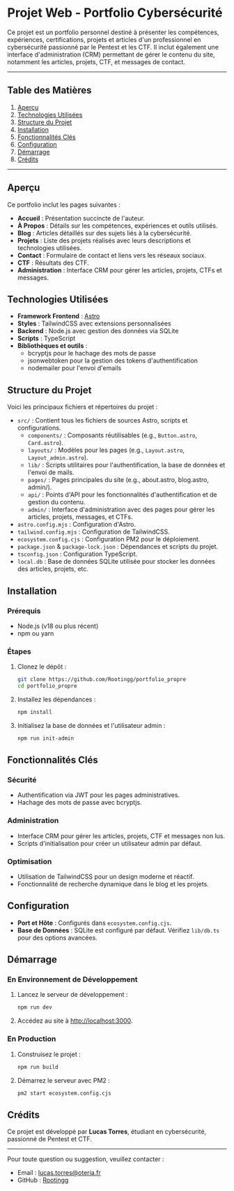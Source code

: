 # Projet Web - Portfolio Cybersécurité

Ce projet est un portfolio personnel destiné à présenter les compétences, expériences, certifications, projets et articles d'un professionnel en cybersécurité passionné par le Pentest et les CTF. Il inclut également une interface d'administration (CRM) permettant de gérer le contenu du site, notamment les articles, projets, CTF, et messages de contact.

---

## Table des Matières

1. [Aperçu](#apercu)
2. [Technologies Utilisées](#technologies-utilisees)
3. [Structure du Projet](#structure-du-projet)
4. [Installation](#installation)
5. [Fonctionnalités Clés](#fonctionnalites-cles)
6. [Configuration](#configuration)
7. [Démarrage](#demarrage)
8. [Crédits](#credits)

---

## Aperçu

Ce portfolio inclut les pages suivantes :

- **Accueil** : Présentation succincte de l'auteur.
- **À Propos** : Détails sur les compétences, expériences et outils utilisés.
- **Blog** : Articles détaillés sur des sujets liés à la cybersécurité.
- **Projets** : Liste des projets réalisés avec leurs descriptions et technologies utilisées.
- **Contact** : Formulaire de contact et liens vers les réseaux sociaux.
- **CTF** : Résultats des  CTF.
- **Administration** : Interface CRM pour gérer les articles, projets, CTFs et messages.

## Technologies Utilisées

- **Framework Frontend** : [Astro](https://astro.build/)
- **Styles** : TailwindCSS avec extensions personnalisées
- **Backend** : Node.js avec gestion des données via SQLite
- **Scripts** : TypeScript
- **Bibliothèques et outils** :
    - bcryptjs pour le hachage des mots de passe
    - jsonwebtoken pour la gestion des tokens d'authentification
    - nodemailer pour l'envoi d'emails

## Structure du Projet

Voici les principaux fichiers et répertoires du projet :

- `src/` : Contient tous les fichiers de sources Astro, scripts et configurations.
    - `components/` : Composants réutilisables (e.g., `Button.astro`, `Card.astro`).
    - `layouts/` : Modèles pour les pages (e.g., `Layout.astro`, `Layout_admin.astro`).
    - `lib/` : Scripts utilitaires pour l'authentification, la base de données et l'envoi de mails.
    - `pages/` : Pages principales du site (e.g., about.astro, blog.astro, admin/).
    - `api/` : Points d'API pour les fonctionnalités d'authentification et de gestion du contenu.
    - `admin/` : Interface d'administration avec des pages pour gérer les articles, projets, messages, et CTFs.
- `astro.config.mjs` : Configuration d'Astro.
- `tailwind.config.mjs` : Configuration de TailwindCSS.
- `ecosystem.config.cjs` : Configuration PM2 pour le déploiement.
- `package.json` & `package-lock.json` : Dépendances et scripts du projet.
- `tsconfig.json` : Configuration TypeScript.
- `local.db` : Base de données SQLite utilisée pour stocker les données des articles, projets, etc.

## Installation

### Prérequis

- Node.js (v18 ou plus récent)
- npm ou yarn

### Étapes

1. Clonez le dépôt :
   ```bash
   git clone https://github.com/Rootingg/portfolio_propre
   cd portfolio_propre
   ```
2. Installez les dépendances :
   ```bash
   npm install
   ```
3. Initialisez la base de données et l'utilisateur admin :
   ```bash
   npm run init-admin
   ```

## Fonctionnalités Clés

### Sécurité
- Authentification via JWT pour les pages administratives.
- Hachage des mots de passe avec bcryptjs.

### Administration
- Interface CRM pour gérer les articles, projets,  CTF et messages non lus.
- Scripts d'initialisation pour créer un utilisateur admin par défaut.

### Optimisation
- Utilisation de TailwindCSS pour un design moderne et réactif.
- Fonctionnalité de recherche dynamique dans le blog et les projets.

## Configuration

- **Port et Hôte** : Configurés dans `ecosystem.config.cjs`.
- **Base de Données** : SQLite est configuré par défaut. Vérifiez `lib/db.ts` pour des options avancées.

## Démarrage

### En Environnement de Développement

1. Lancez le serveur de développement :
   ```bash
   npm run dev
   ```
2. Accédez au site à [http://localhost:3000](http://localhost:3000).

### En Production

1. Construisez le projet :
   ```bash
   npm run build
   ```
2. Démarrez le serveur avec PM2 :
   ```bash
   pm2 start ecosystem.config.cjs
   ```

## Crédits

Ce projet est développé par **Lucas Torres**, étudiant en cybersécurité, passionné de Pentest et CTF.

---

Pour toute question ou suggestion, veuillez contacter :
- Email : [lucas.torres@oteria.fr](mailto:lucas.torres@oteria.fr)
- GitHub : [Rootingg](https://github.com/Rootingg)

